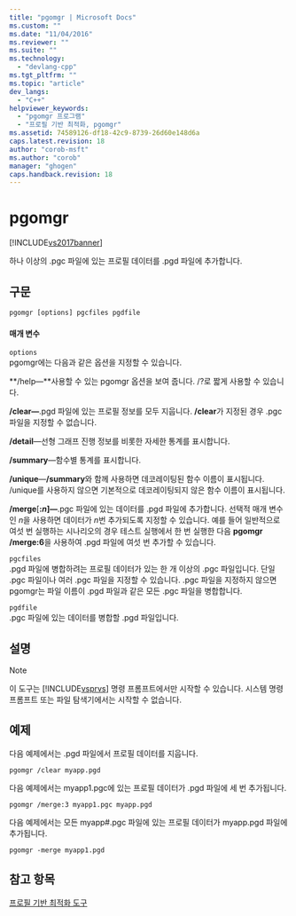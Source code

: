 ```yaml
---
title: "pgomgr | Microsoft Docs"
ms.custom: ""
ms.date: "11/04/2016"
ms.reviewer: ""
ms.suite: ""
ms.technology: 
  - "devlang-cpp"
ms.tgt_pltfrm: ""
ms.topic: "article"
dev_langs: 
  - "C++"
helpviewer_keywords: 
  - "pgomgr 프로그램"
  - "프로필 기반 최적화, pgomgr"
ms.assetid: 74589126-df18-42c9-8739-26d60e148d6a
caps.latest.revision: 18
author: "corob-msft"
ms.author: "corob"
manager: "ghogen"
caps.handback.revision: 18
---
```

# pgomgr
[!INCLUDE[vs2017banner](../../assembler/inline/includes/vs2017banner.md)]

하나 이상의 .pgc 파일에 있는 프로필 데이터를 .pgd 파일에 추가합니다.  
  
## 구문  
  
```  
pgomgr [options] pgcfiles pgdfile  
```  
  
#### 매개 변수  
 `options`  
 pgomgr에는 다음과 같은 옵션을 지정할 수 있습니다.  
  
 **\/help—**사용할 수 있는 pgomgr 옵션을 보여 줍니다. \/?로 짧게 사용할 수 있습니다.  
  
 **\/clear—**.pgd 파일에 있는 프로필 정보를 모두 지웁니다.  **\/clear**가 지정된 경우 .pgc 파일을 지정할 수 없습니다.  
  
 **\/detail**—선형 그래프 진행 정보를 비롯한 자세한 통계를 표시합니다.  
  
 **\/summary**—함수별 통계를 표시합니다.  
  
 **\/unique**—**\/summary**와 함께 사용하면 데코레이팅된 함수 이름이 표시됩니다.  \/unique를 사용하지 않으면 기본적으로 데코레이팅되지 않은 함수 이름이 표시됩니다.  
  
 **\/merge**\[**:***n*\]**—**.pgc 파일에 있는 데이터를 .pgd 파일에 추가합니다.  선택적 매개 변수인 *n*을 사용하면 데이터가 *n*번 추가되도록 지정할 수 있습니다.  예를 들어 일반적으로 여섯 번 실행하는 시나리오의 경우 테스트 실행에서 한 번 실행한 다음 **pgomgr \/merge:6**을 사용하여 .pgd 파일에 여섯 번 추가할 수 있습니다.  
  
 `pgcfiles`  
 .pgd 파일에 병합하려는 프로필 데이터가 있는 한 개 이상의 .pgc 파일입니다.  단일 .pgc 파일이나 여러 .pgc 파일을 지정할 수 있습니다.  .pgc 파일을 지정하지 않으면 pgomgr는 파일 이름이 .pgd 파일과 같은 모든 .pgc 파일을 병합합니다.  
  
 `pgdfile`  
 .pgc 파일에 있는 데이터를 병합할 .pgd 파일입니다.  
  
## 설명  
  
> [!NOTE]
>  이 도구는 [!INCLUDE[vsprvs](../../assembler/masm/includes/vsprvs_md.md)] 명령 프롬프트에서만 시작할 수 있습니다.  시스템 명령 프롬프트 또는 파일 탐색기에서는 시작할 수 없습니다.  
  
## 예제  
 다음 예제에서는 .pgd 파일에서 프로필 데이터를 지웁니다.  
  
```  
pgomgr /clear myapp.pgd  
```  
  
 다음 예제에서는 myapp1.pgc에 있는 프로필 데이터가 .pgd 파일에 세 번 추가됩니다.  
  
```  
pgomgr /merge:3 myapp1.pgc myapp.pgd  
```  
  
 다음 예제에서는 모든 myapp\#.pgc 파일에 있는 프로필 데이터가 myapp.pgd 파일에 추가됩니다.  
  
```  
pgomgr -merge myapp1.pgd  
```  
  
## 참고 항목  
 [프로필 기반 최적화 도구](../../build/reference/tools-for-manual-profile-guided-optimization.md)
